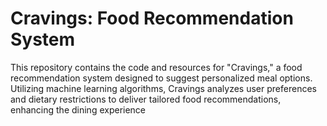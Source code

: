 # Cravings: Food Recommendation System
This repository contains the code and resources for "Cravings," a food recommendation system designed to suggest personalized meal options. Utilizing machine learning algorithms, Cravings analyzes user preferences and dietary restrictions to deliver tailored food recommendations, enhancing the dining experience
